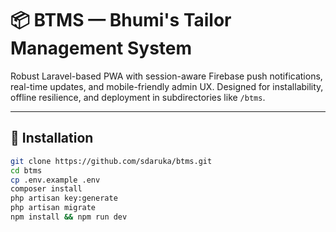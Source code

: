 # 📦 BTMS — Bhumi's Tailor Management System

Robust Laravel-based PWA with session-aware Firebase push notifications, real-time updates, and mobile-friendly admin UX. Designed for installability, offline resilience, and deployment in subdirectories like `/btms`.

---

## 🚀 Installation

```bash
git clone https://github.com/sdaruka/btms.git
cd btms
cp .env.example .env
composer install
php artisan key:generate
php artisan migrate
npm install && npm run dev
